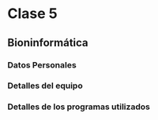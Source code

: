 # Clase 5
## Bioninformática
### Datos Personales

### Detalles del equipo

### Detalles de los programas utilizados
